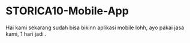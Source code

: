 # STORICA10-Mobile-App
Hai kami sekarang sudah bisa bikinn aplikasi mobile lohh, ayo pakai jasa kami, 1 hari jadi .
